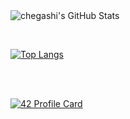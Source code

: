 

<img align="left" display="block" alt="chegashi's GitHub Stats" src="https://github-readme-stats.codestackr.vercel.app/api?username=chegashi&show_icons=true&hide_border=true" />


</br></br>


[![Top Langs](https://github-readme-stats.vercel.app/api/top-langs/?username=chegashi&layout=compact)](https://github.com/anuraghazra/github-readme-stats)


</br></br>


[![42 Profile Card](https://1337-readme.vercel.app/api/profile?cursus=42&dark=true&login=mochegri)](https://github.com/mohouyizme/1337-readme)


